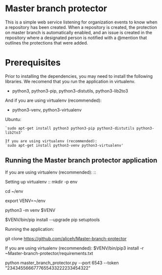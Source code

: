 # Master branch protector

This is a simple web service listening for organization events to know when a repository has been created. When a repository is created, the protection on master branch is automatically enabled, and an issue is created in the repository where a designated person is notified with a @mention that outlines the protections that were added.

Prerequisites
=============

Prior to installing the dependencies, you may need to install the following libraries. We recomend that you run the application in virtualenv.

* python3, python3-pip, python3-distutils, python3-lib2to3

And if you are using virtualenv (recommended):
* python3-venv, python3-virtualenv 

Ubuntu:

    `sudo apt-get install python3 python3-pip python3-distutils python3-lib2to3'
    
    If you are using virtualenv (recommended):
    `sudo apt-get install python3-venv python3-virtualenv' 

Running the Master branch protector application
-------------


If you are using virtualenv (recommended):
::

Setting up virtualenv
::
mkdir -p env

cd ~/env

export VENV=~/env

python3 -m venv $VENV

$VENV/bin/pip install --upgrade pip setuptools

Running the application:

git clone https://github.com/aliceh/Master-branch-protector

If you are using virtualenv (recommended):
$VENV/bin/pip3 install -r ~Master-branch-protector/requirements.txt 

python master_branch_protector.py --port 6543 --token "2343455666777655433222233454322"

